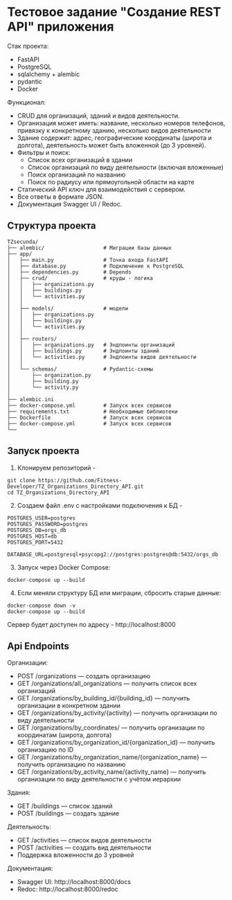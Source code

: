 # Тестовое задание "Создание REST API" приложения

Стак проекта:
- FastAPI
- PostgreSQL
- sqlalchemy + alembic
- pydantic
- Docker


Функционал:
- CRUD для организаций, зданий и видов деятельности.
- Организация может иметь: название, несколько номеров телефонов, привязку к конкретному зданию, несколько видов деятельности
- Здание содержит: адрес, географические координаты (широта и долгота), деятельность может быть вложенной (до 3 уровней).
- Фильтры и поиск:
  - Список всех организаций в здании
  - Список организаций по виду деятельности (включая вложенные)
  - Поиск организаций по названию
  - Поиск по радиусу или прямоугольной области на карте
- Статический API ключ для взаимодействия с сервером.
- Все ответы в формате JSON.
- Документация Swagger UI / Redoc.


## Структура проекта
```
TZsecunda/
├── alembic/                   # Миграции базы данных
├── app/
│   ├── main.py                # Точка входа FastAPI
│   ├── database.py            # Подключение к PostgreSQL
│   ├── dependencies.py        # Depends
│   ├── crud/                  # круды - логика 
│   │   ├── organizations.py   
│   │   ├── buildings.py       
│   │   └── activities.py      
│   │
│   ├── models/                # модели
│   │   ├── organizations.py   
│   │   ├── buildings.py      
│   │   └── activities.py 
│   │ 
│   ├── routers/
│   │   ├── organizations.py   # Эндпоинты организаций
│   │   ├── buildings.py       # Эндпоинты зданий
│   │   └── activities.py      # Эндпоинты видов деятельности
│   │
│   └── schemas/               # Pydantic-схемы
│       ├── organization.py
│       ├── building.py
│       └── activity.py
│   
├── alembic.ini       
├── docker-compose.yml         # Запуск всех сервисов
├── requirements.txt           # Необходимые библиотеки
├── Dockerfile                 # Запуск всех сервисов
├── docker-compose.yml         # Запуск всех сервисов
└── 
```

## Запуск проекта

1. Клонируем репозиторий - 
```
git clone https://github.com/Fitness-Developer/TZ_Organizations_Directory_API.git
cd TZ_Organizations_Directory_API
```
2. Создаем файл .env с настройками подключения к БД - 
```
POSTGRES_USER=postgres
POSTGRES_PASSWORD=postgres
POSTGRES_DB=orgs_db
POSTGRES_HOST=db
POSTGRES_PORT=5432

DATABASE_URL=postgresql+psycopg2://postgres:postgres@db:5432/orgs_db
```
3. Запуск через Docker Compose:
```
docker-compose up --build
```
4. Если меняли структуру БД или миграции, сбросить старые данные:
```
docker-compose down -v
docker-compose up --build
```

Сервер будет доступен по адресу - http://localhost:8000

## Api Endpoints
Организации:
- POST /organizations — создать организацию
- GET /organizations/all_organizations — получить список всех организаций
- GET /organizations/by_building_id/{building_id} — получить организации в конкретном здании
- GET /organizations/by_activity/{activity} — получить организации по виду деятельности
- GET /organizations/by_coordinates/ — получить организации по координатам (широта, долгота)
- GET /organizations/by_organization_id/{organization_id} — получить организацию по ID
- GET /organizations/by_organization_name/{organization_name} — получить организацию по названию
- GET /organizations/by_activity_name/{activity_name} — получить организации по виду деятельности с учётом иерархии


Здания:
- GET /buildings — список зданий
- POST /buildings — создать здание

Деятельность:
- GET /activities — список видов деятельности
- POST /activities — создать вид деятельности
- Поддержка вложенности до 3 уровней

Документация:
- Swagger UI: http://localhost:8000/docs
- Redoc: http://localhost:8000/redoc


